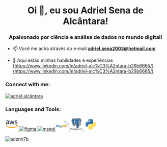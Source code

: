 <h1 align="center">Oi 👋, eu sou Adriel Sena de Alcântara!</h1>
<h3 align="center">Apaixonado por ciência e análise de dados no mundo digital!</h3>

- 📫 Você me acha através do e-mail **adriel.sena2003@hotmail.com**

- 📝 Aqui estão minhas habilidades e experiências [https://www.linkedin.com/in/adriel-alc%C3%A2ntara-b29b6665/](https://www.linkedin.com/in/adriel-alc%C3%A2ntara-b29b6665/)

<h3 align="left">Connect with me:</h3>
<p align="left">
<a href="https://linkedin.com/in/adriel alcântara" target="blank"><img align="center" src="https://raw.githubusercontent.com/rahuldkjain/github-profile-readme-generator/master/src/images/icons/Social/linked-in-alt.svg" alt="adriel alcântara" height="30" width="40" /></a>
</p>

<h3 align="left">Languages and Tools:</h3>
<p align="left"> <a href="https://aws.amazon.com" target="_blank" rel="noreferrer"> <img src="https://raw.githubusercontent.com/devicons/devicon/master/icons/amazonwebservices/amazonwebservices-original-wordmark.svg" alt="aws" width="40" height="40"/> </a> <a href="https://www.figma.com/" target="_blank" rel="noreferrer"> <img src="https://www.vectorlogo.zone/logos/figma/figma-icon.svg" alt="figma" width="40" height="40"/> </a> <a href="https://www.microsoft.com/en-us/sql-server" target="_blank" rel="noreferrer"> <img src="https://www.svgrepo.com/show/303229/microsoft-sql-server-logo.svg" alt="mssql" width="40" height="40"/> </a> <a href="https://www.mysql.com/" target="_blank" rel="noreferrer"> <img src="https://raw.githubusercontent.com/devicons/devicon/master/icons/mysql/mysql-original-wordmark.svg" alt="mysql" width="40" height="40"/> </a> <a href="https://www.postgresql.org" target="_blank" rel="noreferrer"> <img src="https://raw.githubusercontent.com/devicons/devicon/master/icons/postgresql/postgresql-original-wordmark.svg" alt="postgresql" width="40" height="40"/> </a> <a href="https://www.python.org" target="_blank" rel="noreferrer"> <img src="https://raw.githubusercontent.com/devicons/devicon/master/icons/python/python-original.svg" alt="python" width="40" height="40"/> </a> </p>

<p><img align="center" src="https://github-readme-stats.vercel.app/api/top-langs?username=adznn7b&show_icons=true&locale=en&layout=compact" alt="adznn7b" /></p>
